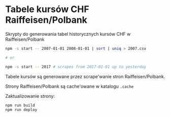 Tabele kursów CHF Raiffeisen/Polbank
====================================

Skrypty do generowania tabel historycznych kursów CHF w Raiffeisen/Polbank

```bash
npm -s start -- 2007-01-01 2008-01-01 | sort | uniq > 2007.csv

# or

npm -s start -- 2017 # scrapes from 2017-01-01 up to yesterday

```

Tabele kursów są generowane przez scrape'wanie stron Raiffeisen/Polbank.

Strony Raiffeisen/Polbank są cache'owane w katalogu `.cache`

Zaktualizowanie strony:

```bash
npm run build
npm run deploy
```
